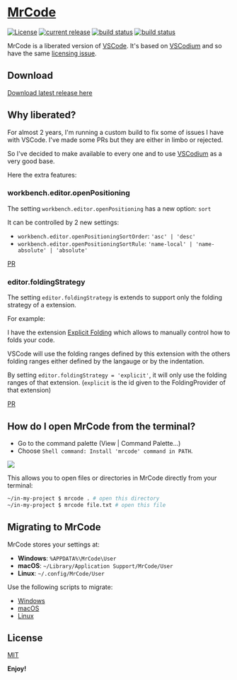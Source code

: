 [MrCode](https://github.com/zokugun/MrCode)
===========================================

[![License](https://img.shields.io/badge/license-MIT-blue.svg)](./LICENSE)
[![current release](https://img.shields.io/github/release/zokugun/MrCode.svg?colorB=green)](./releases)
[![build status](https://dev.azure.com/daiyam/MrCode/_apis/build/status/zokugun.MrCode?branchName=master)](https://dev.azure.com/daiyam/MrCode/_build/latest?definitionId=2&branchName=master)
[![build status](https://travis-ci.org/zokugun/MrCode.svg?branch=master)](https://travis-ci.org/zokugun/MrCode)

MrCode is a liberated version of [VSCode](https://github.com/microsoft/vscode). It's based on [VSCodium](https://github.com/VSCodium/vscodium) and so have the same [licensing issue](https://github.com/VSCodium/vscodium/blob/master/DOCS.md#proprietary-debugging-tools).

Download
--------

[Download latest release here](./releases)

Why liberated?
--------------

For almost 2 years, I'm running a custom build to fix some of issues I have with VSCode. I've made some PRs but they are either in limbo or rejected.

So I've decided to make available to every one and to use [VSCodium](https://github.com/VSCodium/vscodium) as a very good base.

Here the extra features:

### workbench.editor.openPositioning

The setting `workbench.editor.openPositioning` has a new option: `sort`

It can be controlled by 2 new settings:
- `workbench.editor.openPositioningSortOrder`: `'asc' | 'desc'`
- `workbench.editor.openPositioningSortRule`: `'name-local' | 'name-absolute' | 'absolute'`

[PR](https://github.com/microsoft/vscode/pull/54008)

### editor.foldingStrategy

The setting `editor.foldingStrategy` is extends to support only the folding strategy of a extension.

For example:

I have the extension [Explicit Folding](https://github.com/zokugun/vscode-explicit-folding) which allows to manually control how to folds your code.

VSCode will use the folding ranges defined by this extension with the others folding ranges either defined by the langauge or by the indentation.

By setting `editor.foldingStrategy = 'explicit'`, it will only use the folding ranges of that extension. (`explicit` is the id given to the FoldingProvider of that extension)

[PR](https://github.com/microsoft/vscode/pull/54200)

How do I open MrCode from the terminal?
---------------------------------------

- Go to the command palette (View | Command Palette...)
- Choose `Shell command: Install 'mrcode' command in PATH`.

![](https://user-images.githubusercontent.com/587742/77121228-018f3a80-6a3b-11ea-8189-9dfe080d1a65.jpg)

This allows you to open files or directories in MrCode directly from your terminal:

```bash
~/in-my-project $ mrcode . # open this directory
~/in-my-project $ mrcode file.txt # open this file
```

Migrating to MrCode
-------------------

MrCode stores your settings at:

- __Windows__: `%APPDATA%\MrCode\User`
- __macOS__: `~/Library/Application Support/MrCode/User`
- __Linux__: `~/.config/MrCode/User`

Use the following scripts to migrate:

- [Windows](./docs/migrate-windows.md)
- [macOS](./docs/migrate-macos.md)
- [Linux](./docs/migrate-linux.md)

License
-------

[MIT](http://www.opensource.org/licenses/mit-license.php)

**Enjoy!**